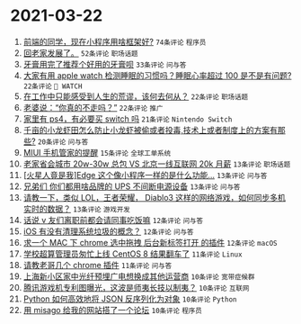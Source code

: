 # 2021-03-22

1. [前端的同学，现在小程序用啥框架好?](https://www.v2ex.com/t/763801) `74条评论` `程序员`
1. [回老家发展了。](https://www.v2ex.com/t/763799) `52条评论` `职场话题`
1. [牙膏用完了推荐个好用的牙膏呗](https://www.v2ex.com/t/763808) `33条评论` `问与答`
1. [大家有用 apple watch 检测睡眠的习惯吗？睡眠心率超过 100 是不是有问题?](https://www.v2ex.com/t/763856) `22条评论` ` WATCH`
1. [在工作中只能感受到人生的荒谬，该何去何从？](https://www.v2ex.com/t/763853) `22条评论` `职场话题`
1. [老婆说：“你真的不走吗？”](https://www.v2ex.com/t/763792) `22条评论` `推广`
1. [家里有 ps4，有必要买 switch 吗](https://www.v2ex.com/t/763864) `21条评论` `Nintendo Switch`
1. [千亩的小龙虾田怎么防止小龙虾被偷或者投毒,技术上或者制度上的方案有那些?](https://www.v2ex.com/t/763908) `20条评论` `问与答`
1. [MIUI 手机管家的提醒](https://www.v2ex.com/t/763843) `15条评论` `全球工单系统`
1. [老家省会城市 20w-30w 总包 VS 北京一线互联网 20k 月薪](https://www.v2ex.com/t/763888) `13条评论` `职场话题`
1. [[火星人竟是我]Edge 这个像小程序一样的是什么功能…](https://www.v2ex.com/t/763878) `13条评论` `问与答`
1. [兄弟们 你们都用啥品牌的 UPS 不间断电源设备](https://www.v2ex.com/t/763837) `13条评论` `问与答`
1. [请教一下，类似 LOL，王者荣耀， Diablo3 这样的网络游戏，如何同步多机实时的数据？](https://www.v2ex.com/t/763822) `13条评论` `游戏开发`
1. [话说 v 友们离职前都会请同事吃饭嘛](https://www.v2ex.com/t/763903) `12条评论` `问与答`
1. [iOS 有没有清理系统垃圾的概念？](https://www.v2ex.com/t/763816) `12条评论` `问与答`
1. [求一个 MAC 下 chrome 选中拖拽 后台新标签打开 的插件](https://www.v2ex.com/t/763796) `12条评论` `macOS`
1. [学校超算管理员匆忙上线 CentOS 8 结果翻车了](https://www.v2ex.com/t/763914) `11条评论` `Linux`
1. [请教老哥几个 chrome 插件](https://www.v2ex.com/t/763825) `11条评论` `问与答`
1. [上海新小区家中光纤预埋广电想换成其他运营商](https://www.v2ex.com/t/763899) `10条评论` `宽带症候群`
1. [腾讯游戏机专利图曝光，这波是师夷长技以制夷？](https://www.v2ex.com/t/763894) `10条评论` `互联网`
1. [Python 如何高效地将 JSON 反序列化为对象](https://www.v2ex.com/t/763871) `10条评论` `Python`
1. [用 misago 给我的网站搭了一个论坛](https://www.v2ex.com/t/763798) `10条评论` `程序员`
